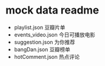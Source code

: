 # mock data readme

- playlist.json  豆瓣片单
- events_video.json 今日可播放电影
- suggestion.json 为你推荐
- bangDan.json 豆瓣榜单
- hotComment.json 热点评论
